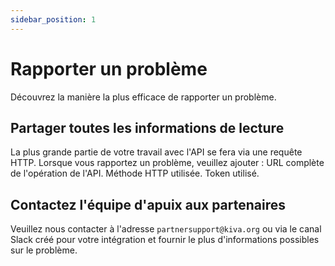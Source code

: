 ```yaml
---
sidebar_position: 1
---
```


# Rapporter un problème
Découvrez la manière la plus efficace de rapporter un problème.

## Partager toutes les informations de lecture
La plus grande partie de votre travail avec l'API se fera via une requête HTTP. Lorsque vous rapportez un problème, veuillez ajouter :
URL complète de l'opération de l'API.
Méthode HTTP utilisée.
Token utilisé.


## Contactez l'équipe d'apuix aux partenaires
Veuillez nous contacter à l'adresse `partnersupport@kiva.org` ou via le canal Slack créé pour votre intégration et fournir le plus d'informations possibles sur le problème.
